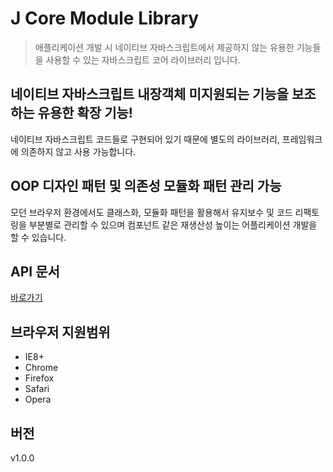 # J Core Module Library

> 애플리케이션 개발 시 네이티브 자바스크립트에서 제공하지 않는 유용한 기능들을 사용할 수 있는 자바스크립트 코어 라이브러리 입니다.

## 네이티브 자바스크립트 내장객체 미지원되는 기능을 보조하는 유용한 확장 기능!
네이티브 자바스크립트 코드들로 구현되어 있기 때문에 별도의 라이브러리, 프레임워크에 의존하지 않고 사용 가능합니다.

## OOP 디자인 패턴 및 의존성 모듈화 패턴 관리 가능
모던 브라우저 환경에서도 클래스화, 모듈화 패턴을 활용해서 유지보수 및 코드 리팩토링을 부분별로 관리할 수 있으며 컴포넌트 같은 재생산성 높이는 어플리케이션 개발을 할 수 있습니다.

## API 문서
[바로가기](@doc/README.md)

## 브라우저 지원범위
* IE8+
* Chrome
* Firefox
* Safari
* Opera

## 버전
v1.0.0
